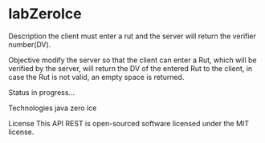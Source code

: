 # labZeroIce

Description
the client must enter a rut and the server will return the verifier number(DV).

Objective
modify the server so that the client can enter a Rut, which will be verified 
by the server, will return the DV of the entered Rut to the client, in case 
the Rut is not valid, an empty space is returned.

Status
in progress...

Technologies
java
zero ice

License
This API REST is open-sourced software licensed under the MIT license.
